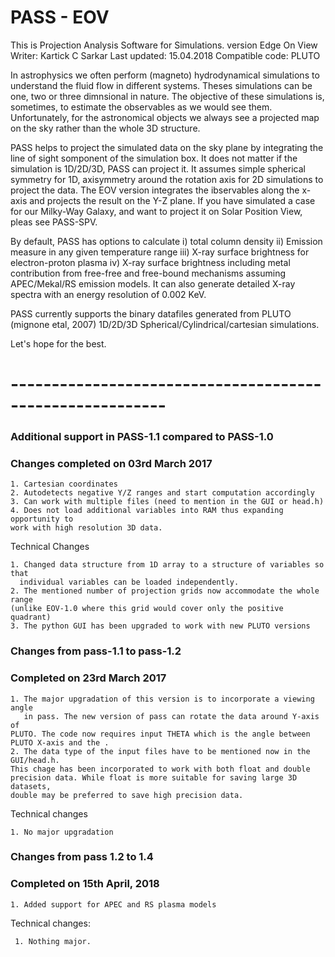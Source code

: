 # PASS - EOV
This is Projection Analysis Software for Simulations. version Edge On View
Writer: Kartick C Sarkar
Last updated: 15.04.2018
Compatible code: PLUTO

In astrophysics we often perform (magneto) hydrodynamical simulations to understand the fluid flow in different systems.
Theses simulations can be one, two or three dimnsional in nature. The objective of these simulations is, sometimes, to estimate
the observables as we would see them. Unfortunately, for the astronomical objects we always see a projected map on the sky rather than the whole 3D structure. 

PASS helps to project the simulated data on the sky plane by integrating the line of sight somponent of the simulation box. 
It does not matter if the simulation is 1D/2D/3D, PASS can project it. It assumes simple spherical symmetry for 1D, axisymmetry
around the rotation axis for 2D simulations to project the data. The EOV version integrates the ibservables along the x-axis and projects the result on the Y-Z plane. If you have simulated a case for our Milky-Way Galaxy, and want to project it on Solar Position View, pleas see PASS-SPV.

By default, PASS has options to calculate 
i) total column density
ii) Emission measure in any given temperature range
iii) X-ray surface brightness for electron-proton plasma
iv) X-ray surface brightness including metal contribution from free-free and free-bound mechanisms assuming APEC/Mekal/RS emission models. It can also generate detailed X-ray spectra with an energy resolution of 0.002 KeV.

PASS currently supports the binary datafiles generated from PLUTO (mignone etal, 2007) 1D/2D/3D Spherical/Cylindrical/cartesian simulations.

Let's hope for the best.

# ---------------------------------------------------------

### Additional support in PASS-1.1 compared to PASS-1.0
### Changes completed on 03rd March 2017

    1. Cartesian coordinates
    2. Autodetects negative Y/Z ranges and start computation accordingly
    3. Can work with multiple files (need to mention in the GUI or head.h)
    4. Does not load additional variables into RAM thus expanding opportunity to
    work with high resolution 3D data.

 Technical Changes
 
    1. Changed data structure from 1D array to a structure of variables so that 
      individual variables can be loaded independently.
    2. The mentioned number of projection grids now accommodate the whole range
    (unlike EOV-1.0 where this grid would cover only the positive quadrant)
    3. The python GUI has been upgraded to work with new PLUTO versions  


###
###  Changes from pass-1.1 to pass-1.2
###  Completed on 23rd March 2017

    1. The major upgradation of this version is to incorporate a viewing angle
       in pass. The new version of pass can rotate the data around Y-axis of 
	PLUTO. The code now requires input THETA which is the angle between 
	PLUTO X-axis and the .
    2. The data type of the input files have to be mentioned now in the GUI/head.h.
	This chage has been incorporated to work with both float and double
	precision data. While float is more suitable for saving large 3D datasets,
	double may be preferred to save high precision data.

  Technical changes

    1. No major upgradation

 
###
### Changes from pass 1.2 to 1.4
### Completed on 15th April, 2018

    1. Added support for APEC and RS plasma models

   Technical changes:
	
     1. Nothing major.
